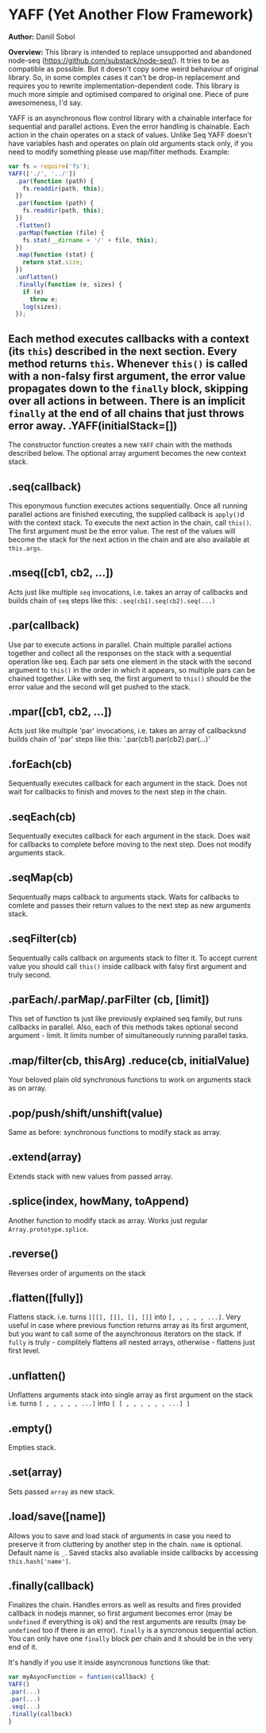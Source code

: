 YAFF (Yet Another Flow Framework)
=================================
**Author:** Daniil Sobol

**Overview:** This library is intended to replace unsupported and abandoned node-seq (https://github.com/substack/node-seq/). It tries to be as compatible as possible. But it doesn't copy some weird behaviour of original library. So, in some complex cases it can't be drop-in replacement and requires you to rewrite implementation-dependent code. This library is much more simple and optimised compared to original one. Piece of pure awesomeness, I'd say.

YAFF is an asynchronous flow control library with a chainable interface for sequential and parallel actions. Even the error handling is chainable. Each action in the chain operates on a stack of values. Unlike Seq YAFF doesn't have variables hash and operates on plain old arguments stack only, if you need to modify something please use map/filter methods.
Example:

```javascript
var fs = require('fs');
YAFF(['./', '../'])
  .par(function (path) {
    fs.readdir(path, this);
  })
  .par(function (path) {
    fs.readdir(path, this);
  })
  .flatten()
  .parMap(function (file) {
    fs.stat(__dirname + '/' + file, this);
  })
  .map(function (stat) {
    return stat.size;
  })
  .unflatten()
  .finally(function (e, sizes) {
    if (e)
      throw e;
    log(sizes);
  });
```


Each method executes callbacks with a context (its `this`) described in the next section. Every method returns `this`.
Whenever `this()` is called with a non-falsy first argument, the error value propagates down to the `finally` block, skipping over all actions in between. There is an implicit `finally` at the end of all chains that just throws error away.
.YAFF(initialStack=\[\])
------------------------
The constructor function creates a new `YAFF` chain with the methods described below. The optional array argument becomes the new context stack.

.seq(callback)
--------------
This eponymous function executes actions sequentially. Once all running parallel actions are finished executing, the supplied callback is `apply()`d with the context stack.
To execute the next action in the chain, call `this()`. The first argument must be the error value. The rest of the values will become the stack for the next action in the chain and are also available at `this.args`.

.mseq([cb1, cb2, ...])
--------------
Acts just like multiple `seq` invocations, i.e. takes an array of callbacks and builds chain of `seq` steps like this: `.seq(cb1).seq(cb2).seq(...)`

.par(callback)
--------------
Use par to execute actions in parallel. Chain multiple parallel actions together and collect all the responses on the stack with a sequential operation like seq.
Each par sets one element in the stack with the second argument to ```this()``` in the order in which it appears, so multiple pars can be chained together.
Like with seq, the first argument to ```this()``` should be the error value and the second will get pushed to the stack.

.mpar([cb1, cb2, ...])
--------------
Acts just like multiple 'par' invocations, i.e. takes an array of callbacksnd builds chain of 'par' steps like this: '.par(cb1).par(cb2).par(...)'

.forEach(cb)
--------------
Sequentually executes callback for each argument in the stack. Does not wait for callbacks to finish and moves to the next step in the chain.

.seqEach(cb)
--------------
Sequentually executes callback for each argument in the stack. Does wait for callbacks to complete before moving to the next step. Does not modify arguments stack.

.seqMap(cb)
--------------
Sequentually maps callback to arguments stack. Waits for callbacks to comlete and passes their return values to the next step as new arguments stack.

.seqFilter(cb)
--------------
Sequentually calls callback on arguments stack to filter it. To accept current value you should call `this()` inside callback with falsy first argument and truly second.

.parEach/.parMap/.parFilter (cb, [limit])
--------------
This set of function ts just like previously explained seq family, but runs callbacks in parallel. Also, each of this methods takes optional second argument - limit. It limits number of simultaneously running parallel tasks.

.map/filter(cb, thisArg) .reduce(cb, initialValue)
--------------
Your beloved plain old synchronous functions to work on arguments stack as on array.

.pop/push/shift/unshift(value)
--------------
Same as before: synchronous functions to modify stack as array.

.extend(array)
--------------
Extends stack with new values from passed array.

.splice(index, howMany, toAppend)
--------------
Another function to modify stack as array. Works just regular `Array.prototype.splice`.

.reverse()
--------------
Reverses order of arguments on the stack

.flatten([fully])
--------------
Flattens stack. i.e. turns `[[[], []], [], []]` into `[, , , , , ...]`. Very useful in case where previous function returns array as its first argument, but you want to call some of the asynchronous iterators on the stack. If `fully` is truly - complitely flattens all nested arrays, otherwise - flattens just first level.

.unflatten()
--------------
Unflattens arguments stack into single array as first argument on the stack i.e. turns `[ , , , , , ...]` into `[ [ , , , , , , ...] ]`

.empty()
--------------
Empties stack.

.set(array)
--------------
Sets passed `array` as new stack.

.load/save([name])
--------------
Allows you to save and load stack of arguments in case you need to preserve it from cluttering by another step in the chain. `name` is optional. Default name is `_`. Saved stacks also avaliable inside callbacks by accessing `this.hash['name']`.

.finally(callback)
------------------
Finalizes the chain. Handles errors as well as results and fires provided callback in nodejs manner, so first argument becomes error (may be ```undefined``` if everything is ok) and the rest arguments are results (may be ```undefined``` too if there is an error). ```finally``` is a syncronous sequential action. You can only have one ```finally``` block per chain and it should be in the very end of it.

It's handly if you use it inside asyncronous functions like that:
```javascript
var myAsyncFunction = funtion(callback) {
YAFF()
.par(...)
.par(...)
.seq(...)
.finally(callback)
}
```
